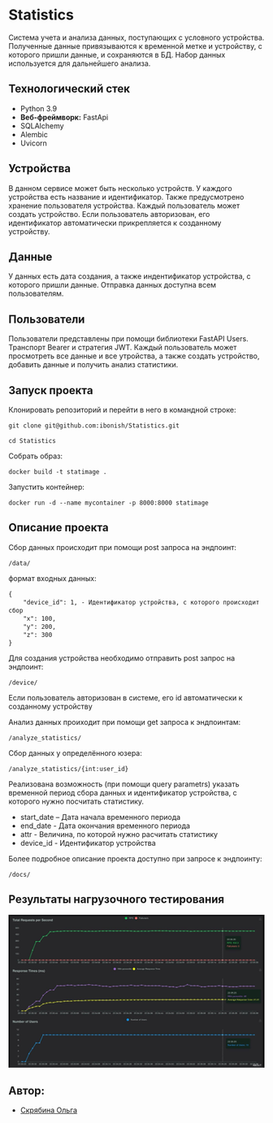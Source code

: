 # Statistics

Cистема учета и анализа данных, поступающих с условного устройства. Полученные данные привязываются к временной метке и устройству, с которого пришли данные, и сохраняются в БД. Набор данных используется для дальнейшего анализа.

## Технологический стек

- Python 3.9
- **Веб-фреймворк:** FastApi
- SQLAlchemy
- Alembic
- Uvicorn

## Устройства 
В данном сервисе может быть несколько устройств. У каждого устройства есть название и идентификатор. Также предусмотрено хранение пользователя устройства. Каждый пользователь может создать устройство. Если пользователь авторизован, его идентификатор автоматически прикрепляется к созданному устройству.

## Данные 

У данных есть дата создания, а также индентификатор устройства, с которого пришли данные. Отправка данных доступна всем пользователям.

## Пользователи

Пользователи представлены при помощи библиотеки FastAPI Users. Транспорт Bearer и стратегия JWT.
Каждый пользователь может просмотреть все данные и все утройства, а также создать устройство, добавить данные и получить анализ статистики.

## Запуск проекта

Клонировать репозиторий и перейти в него в командной строке:

```
git clone git@github.com:ibonish/Statistics.git
```

```
cd Statistics
```

Собрать образ:

```
docker build -t statimage .
```

Запустить контейнер:

```
docker run -d --name mycontainer -p 8000:8000 statimage
```

## Описание проекта

Сбор данных происходит при помощи post запроса на эндпоинт:

```
/data/
```

формат входных данных:

```
{
    "device_id": 1, - Идентификатор устройства, c которого происходит сбор
    "x": 100,
    "y": 200,
    "z": 300
}
```

Для создания устройства необходимо отправить post запрос на эндпоинт:

```
/device/
```

Если пользователь авторизован в системе, его id автоматически к созданному устройству


Анализ данных проиходит при помощи get запроса к эндпоинтам:

```
/analyze_statistics/
```

Сбор данных у определённого юзера:

```
/analyze_statistics/{int:user_id}
```

Реализована возможность (при помощи query parametrs) указать временной период сбора данных и идентификатор устройства, с которого нужно посчитать статистику.

* start_date – Дата начала временного периода
* end_date - Дата окончания временного периода
* attr - Величина, по которой нужно расчитать статистику
* device_id - Идентификатор устройства

Более подробное описание проекта доступно при запросе к эндпоинту:

```
/docs/
```

## Результаты нагрузочного тестирования

![Результаты нагрузочного тестирования](/images/test.jpg)

## Автор:

- [Скрябина Ольга](https://github.com/ibonish)
